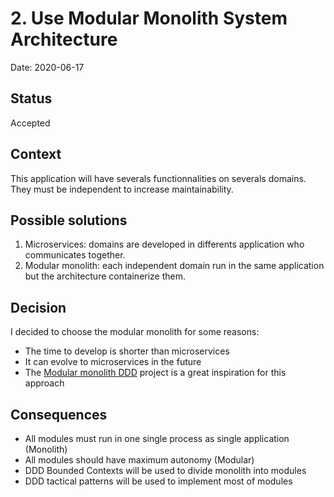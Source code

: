 # 2.  Use Modular Monolith System Architecture

Date: 2020-06-17

## Status

Accepted

## Context

This application will have severals functionnalities on severals domains. They must be independent to increase maintainability.

## Possible solutions

1. Microservices: domains are developed in differents application who communicates together.
2. Modular monolith: each independent domain run in the same application but the architecture containerize them.

## Decision

I decided to choose the modular monolith for some reasons:
- The time to develop is shorter than microservices
- It can evolve to microservices in the future
- The [Modular monolith DDD](https://github.com/kgrzybek/modular-monolith-with-ddd) project is a great inspiration for this approach

## Consequences

- All modules must run in one single process as single application (Monolith)
- All modules should have maximum autonomy (Modular)
- DDD Bounded Contexts will be used to divide monolith into modules
- DDD tactical patterns will be used to implement most of modules